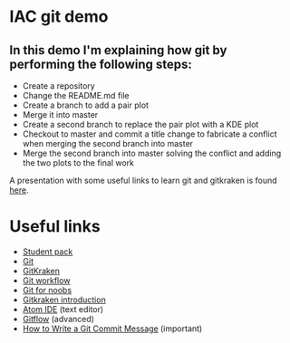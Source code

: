 
# IAC git demo

## In this demo I'm explaining how git by performing the following steps:

- Create a repository
- Change the README.md file
- Create a branch to add a pair plot
- Merge it into master
- Create a second branch to replace the pair plot with a KDE plot
- Checkout to master and commit a title change to fabricate a conflict when
  merging the second branch into master
- Merge the second branch into master solving the conflict and adding the
  two plots to the final work

A presentation with some useful links to learn git and gitkraken is found [here](https://docs.google.com/presentation/d/1Sfax-NVF1v3h31cdFdt_bt-2reoXKTFASWeVVsked5o/present?token=AC4w5VgnfAgKUzSC9tbCTRWOyLYvERKo7g%3A1511471687823&includes_info_params=1#slide=id.g297646e45a_0_324 "Presentation").

# Useful links

- [Student pack](https://education.github.com/pack "Student Pack")
- [Git](https://git-scm.com/ "Git")
- [GitKraken](https://www.gitkraken.com/)
- [Git workflow](https://www.youtube.com/watch?time_continue=5&v=3a2x1iJFJWc "GitKraken workflow")
- [Git for noobs](https://www.youtube.com/watch?v=_ALeswWzpBo "Git explained")
- [Gitkraken introduction](https://www.youtube.com/watch?v=ZKkMwTeAij4 "intro")
- [Atom IDE](https://atom.io/ "Atom") (text editor)
- [Gitflow](https://www.youtube.com/watch?v=eTOgjQ9o4vQ "Gitkraken Gitflow") (advanced)
- [How to Write a Git Commit Message](https://chris.beams.io/posts/git-commit/ "Commit naming") (important)
